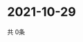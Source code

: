 # 2021-10-29
  共 0条

  <!-- BEGIN -->
  <!-- 最后更新时间Fri Oct 29 2021 13:12:53 GMT+0000 (Coordinated Universal Time) -->
  
  <!-- END -->
  
  